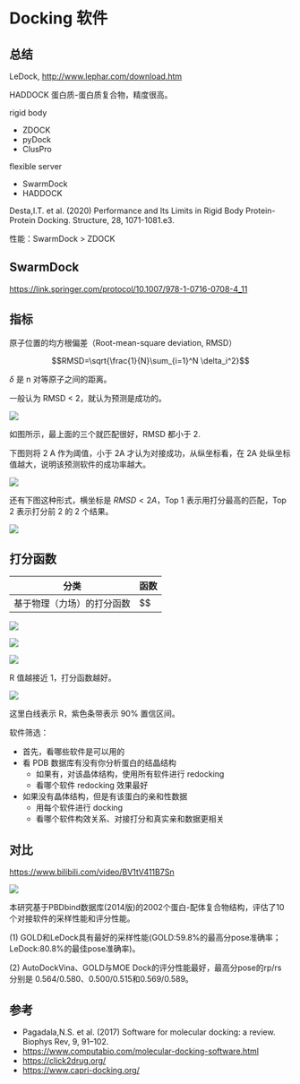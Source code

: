 # Docking 软件

## 总结

LeDock, http://www.lephar.com/download.htm

HADDOCK 蛋白质-蛋白质复合物，精度很高。

rigid body 

- ZDOCK
- pyDock
- ClusPro

flexible server

- SwarmDock
- HADDOCK

Desta,I.T. et al. (2020) Performance and Its Limits in Rigid Body Protein-Protein Docking. Structure, 28, 1071-1081.e3.

性能：SwarmDock > ZDOCK

## SwarmDock

https://link.springer.com/protocol/10.1007/978-1-0716-0708-4_11

## 指标

原子位置的均方根偏差（Root-mean-square deviation, RMSD）

$$RMSD=\sqrt{\frac{1}{N}\sum_{i=1}^N \delta_i^2}$$

$\delta$ 是 n 对等原子之间的距离。

一般认为 RMSD < 2，就认为预测是成功的。

![](images/2022-01-26-10-12-40.png)

如图所示，最上面的三个就匹配很好，RMSD 都小于 2.

下图则将 2 A 作为阈值，小于 2A 才认为对接成功，从纵坐标看，在 2A 处纵坐标值越大，说明该预测软件的成功率越大。

![](images/2022-01-26-10-13-47.png)

还有下图这种形式，横坐标是 $RMSD < 2A$，Top 1 表示用打分最高的匹配，Top 2 表示打分前 2 的 2 个结果。

![](images/2022-01-26-10-20-03.png)

## 打分函数

|分类|函数|
|---|---|
|基于物理（力场）的打分函数|$$

![](images/2022-01-26-10-26-39.png)

![](images/2022-01-26-10-28-20.png)

![](images/2022-01-26-10-40-34.png)

R 值越接近 1，打分函数越好。

![](images/2022-01-26-10-41-22.png)

这里白线表示 R，紫色条带表示 90% 置信区间。

软件筛选：

- 首先，看哪些软件是可以用的
- 看 PDB 数据库有没有你分析蛋白的结晶结构
  - 如果有，对该晶体结构，使用所有软件进行 redocking
  - 看哪个软件 redocking 效果最好
- 如果没有晶体结构，但是有该蛋白的亲和性数据
  - 用每个软件进行 docking
  - 看哪个软件构效关系、对接打分和真实亲和数据更相关

## 对比


https://www.bilibili.com/video/BV1tV411B7Sn

![](images/2022-01-25-19-14-24.png)


本研究基于PBDbind数据库(2014版)的2002个蛋白-配体复合物结构，评估了10个对接软件的采样性能和评分性能。

(1)  GOLD和LeDock具有最好的采样性能(GOLD:59.8%的最高分pose准确率；LeDock:80.8%的最佳pose准确率)。

(2)  AutoDockVina、GOLD与MOE Dock的评分性能最好，最高分pose的rp/rs 分别是 0.564/0.580、0.500/0.515和0.569/0.589。

## 参考

- Pagadala,N.S. et al. (2017) Software for molecular docking: a review. Biophys Rev, 9, 91–102.
- https://www.computabio.com/molecular-docking-software.html
- https://click2drug.org/
- https://www.capri-docking.org/
